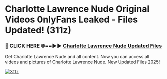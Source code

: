 # Charlotte Lawrence Nude Original Videos 0nlyFans Leaked - Files Updated! (311z)

<h3>🔴 CLICK HERE 🌐==►► <a href="https://tinyurl.com/y5r63du9" rel="nofollow">Charlotte Lawrence Nude Updated Files</a></h3>

Get Charlotte Lawrence Nude and all content. Now you can access all videos and pictures of Charlotte Lawrence Nude. New Updated Files 2025!

[![311z](https://i.imgur.com/UVo9nyh.gif)](https://tinyurl.com/y5r63du9)
